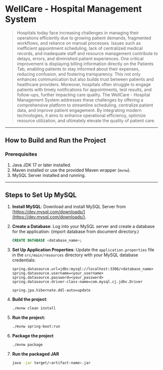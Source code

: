 # WellCare - Hospital Management System

> Hospitals today face increasing challenges in managing their operations efficiently due to growing
patient demands, fragmented workflows, and reliance on manual processes. Issues such as inefficient
appointment scheduling, lack of centralized medical records, and inadequate staff and resource
management contribute to delays, errors, and diminished patient experiences. One critical improvement
is displaying billing information directly on the Patients Tab, enabling patients to stay informed about
their expenses, reducing confusion, and fostering transparency. This not only enhances communication
but also builds trust between patients and healthcare providers. Moreover, hospitals often struggle to
engage patients with timely notifications for appointments, test results, and follow-ups, further
impacting care quality. The WellCare - Hospital Management System addresses these challenges by
offering a comprehensive platform to streamline scheduling, centralize patient data, and improve patient
engagement. By integrating modern technologies, it aims to enhance operational efficiency, optimize
resource utilization, and ultimately elevate the quality of patient care.
---

## How to Build and Run the Project

### Prerequisites
1. Java JDK 17 or later installed.
2. Maven installed or use the provided Maven wrapper (`mvnw`).
3. MySQL Server installed and running.

---

## Steps to Set Up MySQL

1. **Install MySQL**:
   Download and install MySQL Server from [https://dev.mysql.com/downloads/](https://dev.mysql.com/downloads/).

2. **Create a Database**:
   Log into your MySQL server and create a database for the application: (import database from document directory.)
   ```sql
   CREATE DATABASE <database_name>;

3. **Set Up Application Properties**:
   Update the `application.properties` file in the `src/main/resources` directory with your MySQL database credentials:
   ```properties
   spring.datasource.url=jdbc:mysql://localhost:3306/<database_name>
   spring.datasource.username=<your_username>
   spring.datasource.password=<your_password>
   spring.datasource.driver-class-name=com.mysql.cj.jdbc.Driver

   spring.jpa.hibernate.ddl-auto=update

4. **Build the project**:
    ```bash
   ./mvnw clean install


5. **Run the project:**
    ```bash
    ./mvnw spring-boot:run

6. **Package the project**
    ```bash
   ./mvnw package
7. **Run the packaged JAR**
    ```bash
   java -jar target/<artifact-name>.jar




